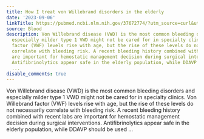 ```yaml
---
title: How I treat von Willebrand disorders in the elderly
date: '2023-09-06'
linkTitle: https://pubmed.ncbi.nlm.nih.gov/37672774/?utm_source=curl&utm_medium=rss&utm_campaign=journals&utm_content=7603509&fc=None&ff=20230907180824&v=2.17.9.post6+86293ac
source: Blood
description: Von Willebrand disease (VWD) is the most common bleeding disorders and
  especially milder type 1 VWD might not be cared for in specialty clinics. Von Willebrand
  factor (VWF) levels rise with age, but the rise of these levels do not necessarily
  correlate with bleeding risk. A recent bleeding history combined with recent labs
  are important for hemostatic management decision during surgical interventions.
  Antifibrinolytics appear safe in the elderly population, while DDAVP should be used
  ...
disable_comments: true
---
```

Von Willebrand disease (VWD) is the most common bleeding disorders and especially milder type 1 VWD might not be cared for in specialty clinics. Von Willebrand factor (VWF) levels rise with age, but the rise of these levels do not necessarily correlate with bleeding risk. A recent bleeding history combined with recent labs are important for hemostatic management decision during surgical interventions. Antifibrinolytics appear safe in the elderly population, while DDAVP should be used ...